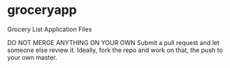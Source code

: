 # groceryapp
Grocery List Application Files

DO NOT MERGE ANYTHING ON YOUR OWN
Submit a pull request and let someone else review it.
Ideally, fork the repo and work on that, the push to your own master.
